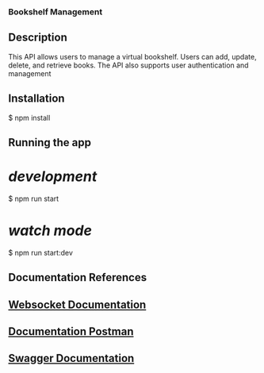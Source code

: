 ### Bookshelf Management

## Description

This API allows users to manage a virtual bookshelf. Users can add, update, delete, and retrieve books. The API also supports user authentication and management

## Installation

$ npm install


## Running the app

# *development*
$ npm run start

# *watch mode*
$ npm run start:dev


## Documentation References

## [Websocket Documentation](https://drive.google.com/file/d/1wFsNAXMwG9cRhINYGy9pkDjq-qjMzNLb/view?usp=drive_link)

## [Documentation Postman](https://documenter.getpostman.com/view/13185811/2s9XxyQCy3#intro)

## [Swagger Documentation](http://localhost:3002/api#/)

